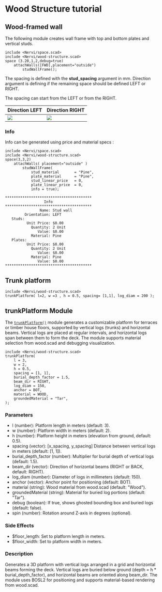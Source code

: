 # Wood Structure tutorial


## Wood-framed wall

The following module creates wall frame with top and bottom plates and vertical studs.

```openscad-3D;Huge
include <Nervi/space.scad>
include <Nervi/wood-structure.scad>
space (3.20,1,2,debug=true)
	attachWalls([FWD],placement="outside") 
   		studWallFrame(); 
```

The spacing is defined with the **stud_spacing** argument in mm. Direction argument is defining if the remaining space should be defined LEFT or RIGHT.
<!--

```openscad-3D;Big
include <Nervi/space.scad>
include <Nervi/wood-structure.scad>
    space (1.10,0.3,1,debug=true) attachWalls([FWD],placement="outside") studWallFrame(direction=LEFT); 
```

```openscad-3D;Big
include <Nervi/space.scad>
include <Nervi/wood-structure.scad>
    space (1.10,0.3,1,debug=true) attachWalls([FWD],placement="outside") studWallFrame(direction=RIGHT); 
```

-->

The spacing can start from the LEFT or from the RIGHT.

|Direction LEFT|Direction RIGHT|
|---|---|
|![](./images/tutorials/wood-structure_2.png)|![](./images/tutorials/wood-structure_3.png)|

### Info 

Info can be generated using price and material specs : 

```openscad-3D
include <Nervi/space.scad>
include <Nervi/wood-structure.scad>
space(3,3,2)
	attachWalls( placement="outside" ) 
		studWallFrame(
			stud_material		= "Pine",
			plate_material		= "Pine",
			stud_linear_price 	= 0,
			plate_linear_price	= 0,
			info = true); 
```

```
****************************************
                  Info                  
****************************************
                Name: Stud wall 
         Orientation: LEFT 
   Studs:
          Unit Price: $0.00 
            Quantity: 2 Unit
               Value: $0.00 
            Material: Pine 
   Plates:
          Unit Price: $0.00 
            Quantity: 2 Unit
               Value: $0.00 
            Material: Pine 
               Value: $0.00 
****************************************
```


## Trunk platform


```openscad-3D
include <Nervi/wood-structure.scad>
trunkPlatform( l=2, w =3 , h = 0.5, spacing= [1,1], log_diam = 200 );
```

## trunkPlatform Module

The [`trunkPlatform()`](./wood-structure.scad#module-trunkPlatform) module generates a customizable platform for terraces or timber house floors, supported by vertical logs (trunks) and horizontal beams. Vertical logs are placed at regular intervals, and horizontal logs span between them to form the deck. The module supports material selection from wood.scad and debugging visualization.

```openscad-3D;Huge
include <Nervi/wood-structure.scad>
trunkPlatform(
    l = 3,
    w = 2,
    h = 0.5,
    spacing = [1, 1],
    burial_depth_factor = 1.5,
    beam_dir = RIGHT,
    log_diam = 150,
    anchor = BOT,
    material = WOOD,
    groundedMaterial = "Tar",
);
```

### Parameters

- l (number): Platform length in meters (default: 3).
- w (number): Platform width in meters (default: 2).
- h (number): Platform height in meters (elevation from ground, default: 0.5).
- spacing (vector): [x_spacing, y_spacing] Distance between vertical logs in meters (default: [1, 1]).
- burial_depth_factor (number): Multiplier for burial depth of vertical logs (default: 1.5).
- beam_dir (vector): Direction of horizontal beams (RIGHT or BACK, default: RIGHT).
- log_diam (number): Diameter of logs in millimeters (default: 150).
- anchor (vector): Anchor point for positioning (default: BOT).
- material (string): Wood material from wood.scad (default: "Wood").
- groundedMaterial (string): Material for buried log portions (default: "Tar").
- debug (boolean): If true, shows ghosted bounding box and buried logs (default: false).
- spin (number): Rotation around Z-axis in degrees (optional).

### Side Effects

- $floor_length: Set to platform length in meters.
- $floor_width: Set to platform width in meters.

### Description
Generates a 3D platform with vertical logs arranged in a grid and horizontal beams forming the deck. Vertical logs are buried below ground (depth = h * burial_depth_factor), and horizontal beams are oriented along beam_dir. The module uses BOSL2 for positioning and supports material-based rendering from wood.scad.


 






  








